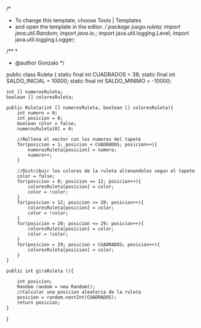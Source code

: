 /*
 * To change this template, choose Tools | Templates
 * and open the template in the editor.
 */
package juego.ruleta;
import java.util.Random;
import java.io.*;
import java.util.logging.Level;
import java.util.logging.Logger;

/**
 *
 * @author Gonzalo
 */

public class Ruleta {
    static final int CUADRADOS = 38;
    static final int SALDO_INICIAL = 10000;
    static final int SALDO_MINIMO = -10000;
    
    int [] numerosRuleta;
    boolean [] coloresRuleta;
    
    public Ruleta(int [] numerosRuleta, boolean [] coloresRuleta){
        int numero = 0;
        int posicion = 0;
        boolean color = false;
        numerosRuleta[0] = 0;
        
        //Rellena el vector con los numeros del tapete
        for(posicion = 1; posicion < CUADRADOS; posicion++){
            numerosRuleta[posicion] = numero;
            numero++;
        }
       
        //Distribuir los colores de la ruleta altenandolos segun el tapete
        color = false;
        for(posicion = 0; posicion <= 12; posicion++){
            coloresRuleta[posicion] = color;
            color = !color;
        }
        for(posicion = 12; posicion <= 20; posicion++){
            coloresRuleta[posicion] = color;
            color = !color;
        }
        for(posicion = 20; posicion <= 29; posicion++){
            coloresRuleta[posicion] = color;
            color = !color;
        }
        for(posicion = 29; posicion < CUADRADOS; posicion++){
            coloresRuleta[posicion] = color;
        }
    }

    public int giraRuleta (){
        
        int posicion;
        Random random = new Random();
        //Calcular una posicion aleatoria de la ruleta
        posicion = random.nextInt(CUADRADOS);
        return posicion;
    }
    
}

